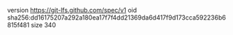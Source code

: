 version https://git-lfs.github.com/spec/v1
oid sha256:dd16175207a292a180ea17f7f4dd21369da6d417f9d173cca592236b6815f481
size 340
